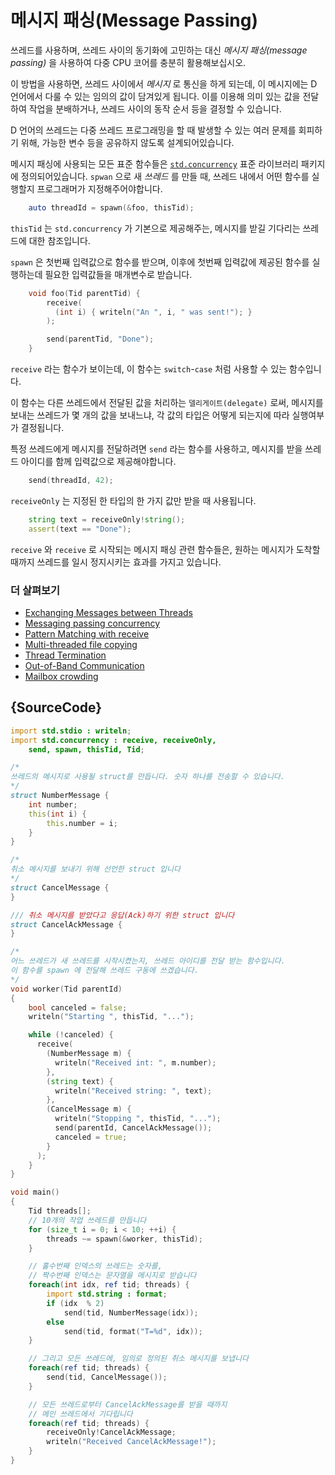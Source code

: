 # 메시지 패싱(Message Passing)

쓰레드를 사용하며, 쓰레드 사이의 동기화에 고민하는 대신 *메시지 패싱(message passing)* 을 사용하여 다중 CPU 코어를 충분히 활용해보십시오.

이 방법을 사용하면, 쓰레드 사이에서 *메시지* 로 통신을 하게 되는데, 이 메시지에는 D 언어에서 다룰 수 있는 임의의 값이 담겨있게 됩니다. 이를 이용해 의미 있는 값을 전달하여 작업을 분배하거나, 쓰레드 사이의 동작 순서 등을 결정할 수 있습니다.

D 언어의 쓰레드는 다중 쓰레드 프로그래밍을 할 때 발생할 수 있는 여러 문제를 회피하기 위해, 가능한 변수 등을 공유하지 않도록 설계되어있습니다.

메시지 패싱에 사용되는 모든 표준 함수들은 [`std.concurrency`](https://dlang.org/phobos/std_concurrency.html) 표준 라이브러리 패키지에 정의되어있습니다. `spwan` 으로 새 *쓰레드* 를 만들 때, 쓰레드 내에서 어떤 함수를 실행할지 프로그래머가 지정해주어야합니다.

```d
    auto threadId = spawn(&foo, thisTid);
```

`thisTid` 는 `std.concurrency` 가 기본으로 제공해주는, 메시지를 받길 기다리는 쓰레드에 대한 참조입니다.

`spawn` 은 첫번째 입력값으로 함수를 받으며, 이후에 첫번째 입력값에 제공된 함수를 실행하는데 필요한 입력값들을 매개변수로 받습니다.

```d
    void foo(Tid parentTid) {
        receive(
          (int i) { writeln("An ", i, " was sent!"); }
        );

        send(parentTid, "Done");
    }
```

`receive` 라는 함수가 보이는데, 이 함수는 `switch`-`case` 처럼 사용할 수 있는 함수입니다.

이 함수는 다른 쓰레드에서 전달된 값을 처리하는 `델리게이트(delegate)` 로써, 메시지를 보내는 쓰레드가 몇 개의 값을 보내느냐, 각 값의 타입은 어떻게 되는지에 따라 실행여부가 결정됩니다.

특정 쓰레드에게 메시지를 전달하려면 `send` 라는 함수를 사용하고, 메시지를 받을 쓰레드 아이디를 함께 입력값으로 제공해야합니다.

```d
    send(threadId, 42);
```

`receiveOnly` 는 지정된 한 타입의 한 가지 값만 받을 때 사용됩니다.

```d
    string text = receiveOnly!string();
    assert(text == "Done");
```

`receive` 와 `receive` 로 시작되는 메시지 패싱 관련 함수들은, 원하는 메시지가 도착할 때까지 쓰레드를 일시 정지시키는 효과를 가지고 있습니다.


### 더 살펴보기

- [Exchanging Messages between Threads](http://www.informit.com/articles/article.aspx?p=1609144&seqNum=5)
- [Messaging passing concurrency](http://ddili.org/ders/d.en/concurrency.html)
- [Pattern Matching with receive](http://www.informit.com/articles/article.aspx?p=1609144&seqNum=6)
- [Multi-threaded file copying](http://www.informit.com/articles/article.aspx?p=1609144&seqNum=7)
- [Thread Termination](http://www.informit.com/articles/article.aspx?p=1609144&seqNum=8)
- [Out-of-Band Communication](http://www.informit.com/articles/article.aspx?p=1609144&seqNum=9)
- [Mailbox crowding](http://www.informit.com/articles/article.aspx?p=1609144&seqNum=10)

## {SourceCode}

```d
import std.stdio : writeln;
import std.concurrency : receive, receiveOnly,
    send, spawn, thisTid, Tid;

/*
쓰레드의 메시지로 사용될 struct를 만듭니다. 숫자 하나를 전송할 수 있습니다.
*/
struct NumberMessage {
    int number;
    this(int i) {
        this.number = i;
    }
}

/*
취소 메시지를 보내기 위해 선언한 struct 입니다
*/
struct CancelMessage {
}

/// 취소 메시지를 받았다고 응답(Ack)하기 위한 struct 입니다
struct CancelAckMessage {
}

/*
어느 쓰레드가 새 쓰레드를 시작시켰는지, 쓰레드 아이디를 전달 받는 함수입니다.
이 함수를 spawn 에 전달해 쓰레드 구동에 쓰겠습니다.
*/
void worker(Tid parentId)
{
    bool canceled = false;
    writeln("Starting ", thisTid, "...");

    while (!canceled) {
      receive(
        (NumberMessage m) {
          writeln("Received int: ", m.number);
        },
        (string text) {
          writeln("Received string: ", text);
        },
        (CancelMessage m) {
          writeln("Stopping ", thisTid, "...");
          send(parentId, CancelAckMessage());
          canceled = true;
        }
      );
    }
}

void main()
{
    Tid threads[];
    // 10개의 작업 쓰레드를 만듭니다
    for (size_t i = 0; i < 10; ++i) {
        threads ~= spawn(&worker, thisTid);
    }

    // 홀수번째 인덱스의 쓰레드는 숫자를,
    // 짝수번째 인덱스는 문자열을 메시지로 받습니다
    foreach(int idx, ref tid; threads) {
        import std.string : format;
        if (idx  % 2)
            send(tid, NumberMessage(idx));
        else
            send(tid, format("T=%d", idx));
    }

    // 그리고 모든 쓰레드에, 임의로 정의된 취소 메시지를 보냅니다
    foreach(ref tid; threads) {
        send(tid, CancelMessage());
    }

    // 모든 쓰레드로부터 CancelAckMessage를 받을 때까지
    // 메인 쓰레드에서 기다립니다
    foreach(ref tid; threads) {
        receiveOnly!CancelAckMessage;
        writeln("Received CancelAckMessage!");
    }
}
```
